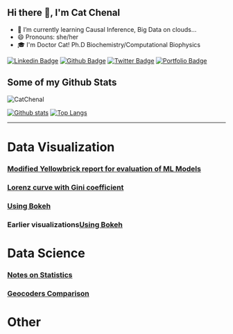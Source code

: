 ## Hi there 👋, I'm Cat Chenal

<!--
**CatChenal/CatChenal** is a ✨ _special_ ✨ repository because its `README.md` (this file) appears on your GitHub profile.

Here are some ideas to get you started:
- 👯 I’m looking to collaborate on ...
- 🤔 I’m looking for help with ...
- 💬 Ask me about ...
- 📫 How to reach me: ...
- 🔭 I’m currently working on ...
<p align='left'>I'm on Github!</p><p align='left'> You can view my resume <a href='no cv link yet ' target=_blank><u>here</u>.</a></p>
-->

- 🌱 I’m currently learning Causal Inference, Big Data on clouds...
- 😄 Pronouns: she/her
- 🎓 I'm Doctor Cat! Ph.D Biochemistry/Computational Biophysics

 
[![Linkedin Badge](https://img.shields.io/badge/-catchenal-0072b1?style=flat&logo=Linkedin&logoColor=white&link=https://www.linkedin.com/in/catchenal/)](https://www.linkedin.com/in/catchenal/) [![Github Badge](https://img.shields.io/badge/-CatChenal-grey?style=flat&logo=github&logoColor=white&link=https://github.com/CatChenal/)](https://www.github.com/CatChenal/) [![Twitter Badge](https://img.shields.io/badge/-Ylemental-00acee?style=flat&logo=twitter&logoColor=white&link=https://twitter.com/Ylemental/)](https://www.twitter.com/Ylemental/) [![Portfolio Badge](https://img.shields.io/badge/portfolio-web-blue?style=flat&link=catchenal@io/)](catchenal@io/) 


## Some of my Github Stats
<p align=left> <img src=https://komarev.com/ghpvc/?username=CatChenal alt=CatChenal /> </p>

[![Github stats](https://github-readme-stats.vercel.app/api?username=CatChenal&show_icons=true&hide=commits)](https://github.com/CatChenal/github-readme-stats)
[![Top Langs](https://github-readme-stats.vercel.app/api/top-langs/?username=CatChenal&layout=compact)](https://github.com/CatChenal/github-readme-stats)

---

# Data Visualization

### [ Modified Yellowbrick report for evaluation of ML Models](../Yellowbricks/README.md)
### [Lorenz curve with Gini coefficient](../Lorenz_Gini_P_curve/README.md)
### [Using Bokeh](../Bokeh_of_Irises/README.md)
### Earlier visualizations[Using Bokeh](../DataVis/README.md)

# Data Science
### [Notes on Statistics](../Statistics-in-Python)
### [Geocoders Comparison](../Geocoders_Comparison)

# Other
